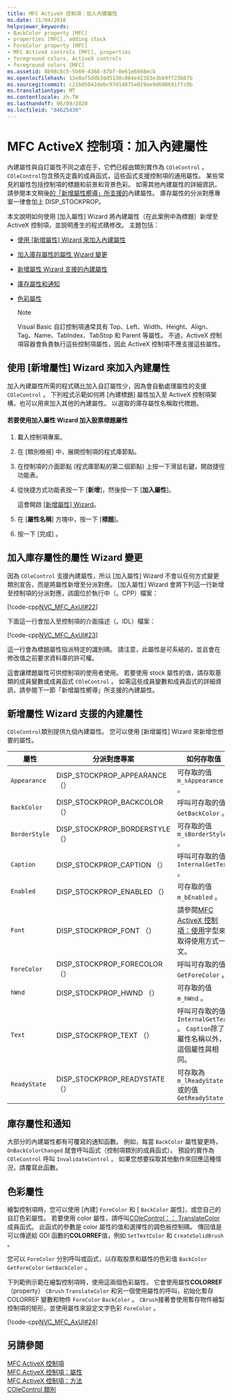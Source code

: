 ```yaml
---
title: MFC ActiveX 控制項：加入內建屬性
ms.date: 11/04/2016
helpviewer_keywords:
- BackColor property [MFC]
- properties [MFC], adding stock
- ForeColor property [MFC]
- MFC ActiveX controls [MFC], properties
- foreground colors, ActiveX controls
- foreground colors [MFC]
ms.assetid: 8b98c8c5-5b69-4366-87bf-0e61e6668ecb
ms.openlocfilehash: 13e8af5ddb3dd5130c864e42383e3bb9ff23b87b
ms.sourcegitcommit: c21b05042debc97d14875e019ee9d698691ffc0b
ms.translationtype: MT
ms.contentlocale: zh-TW
ms.lasthandoff: 06/09/2020
ms.locfileid: "84625430"
---
```

# <a name="mfc-activex-controls-adding-stock-properties"></a>MFC ActiveX 控制項：加入內建屬性

內建屬性與自訂屬性不同之處在于，它們已經由類別實作為 `COleControl` 。 `COleControl`包含預先定義的成員函式，這些函式支援控制項的通用屬性。 某些常見的屬性包括控制項的標題和前景和背景色彩。 如需其他內建屬性的詳細資訊，請參閱本文稍後[的「新增屬性嚮導」所支援的](#_core_stock_properties_supported_by_classwizard)內建屬性。 庫存屬性的分派對應專案一律會加上 DISP_STOCKPROP。

本文說明如何使用 [加入屬性] Wizard 將內建屬性（在此案例中為標題）新增至 ActiveX 控制項，並說明產生的程式碼修改。 主題包括：

- [使用 [新增屬性] Wizard 來加入內建屬性](#_core_using_classwizard_to_add_a_stock_property)

- [加入庫存屬性的屬性 Wizard 變更](#_core_classwizard_changes_for_stock_properties)

- [新增屬性 Wizard 支援的內建屬性](#_core_stock_properties_supported_by_classwizard)

- [庫存屬性和通知](#_core_stock_properties_and_notification)

- [色彩屬性](#_core_color_properties)

    > [!NOTE]
    >  Visual Basic 自訂控制項通常具有 Top、Left、Width、Height、Align、Tag、Name、TabIndex、TabStop 和 Parent 等屬性。 不過，ActiveX 控制項容器會負責執行這些控制項屬性，因此 ActiveX 控制項不應支援這些屬性。

## <a name="using-the-add-property-wizard-to-add-a-stock-property"></a><a name="_core_using_classwizard_to_add_a_stock_property"></a>使用 [新增屬性] Wizard 來加入內建屬性

加入內建屬性所需的程式碼比加入自訂屬性少，因為會自動處理屬性的支援 `COleControl` 。 下列程式示範如何將 [內建標題] 屬性加入至 ActiveX 控制項架構，也可以用來加入其他的內建屬性。 以選取的庫存屬性名稱取代標題。

#### <a name="to-add-the-stock-caption-property-using-the-add-property-wizard"></a>若要使用加入屬性 Wizard 加入股票標題屬性

1. 載入控制項專案。

1. 在 [類別檢視] 中，展開控制項的程式庫節點。

1. 在控制項的介面節點 (程式庫節點的第二個節點) 上按一下滑鼠右鍵，開啟捷徑功能表。

1. 從快捷方式功能表按一下 [**新增**]，然後按一下 [**加入屬性**]。

   這會開啟 [[新增屬性] Wizard](../ide/names-add-property-wizard.md)。

1. 在 [**屬性名稱**] 方塊中，按一下 [**標題**]。

1. 按一下 [完成] 。

## <a name="add-property-wizard-changes-for-stock-properties"></a><a name="_core_classwizard_changes_for_stock_properties"></a>加入庫存屬性的屬性 Wizard 變更

因為 `COleControl` 支援內建屬性，所以 [加入屬性] Wizard 不會以任何方式變更類別宣告，而是將屬性新增至分派對應。 [加入屬性] Wizard 會將下列這一行新增至控制項的分派對應，該圖位於執行中（。CPP）檔案：

[!code-cpp[NVC_MFC_AxUI#22](codesnippet/cpp/mfc-activex-controls-adding-stock-properties_1.cpp)]

下面這一行會加入至控制項的介面描述（。IDL）檔案：

[!code-cpp[NVC_MFC_AxUI#23](codesnippet/cpp/mfc-activex-controls-adding-stock-properties_2.idl)]

這一行會為標題屬性指派特定的識別碼。 請注意，此屬性是可系結的，並且會在修改值之前要求資料庫的許可權。

這會讓標題屬性可供控制項的使用者使用。 若要使用 stock 屬性的值，請存取基類的成員變數或成員函式 `COleControl` 。 如需這些成員變數和成員函式的詳細資訊，請參閱下一節「新增屬性嚮導」所支援的內建屬性。

## <a name="stock-properties-supported-by-the-add-property-wizard"></a><a name="_core_stock_properties_supported_by_classwizard"></a>新增屬性 Wizard 支援的內建屬性

`COleControl`類別提供九個內建屬性。 您可以使用 [新增屬性] Wizard 來新增您想要的屬性。

|屬性|分派對應專案|如何存取值|
|--------------|------------------------|-------------------------|
|`Appearance`|DISP_STOCKPROP_APPEARANCE （）|可存取的值 `m_sAppearance` 。|
|`BackColor`|DISP_STOCKPROP_BACKCOLOR （）|呼叫可存取的值 `GetBackColor` 。|
|`BorderStyle`|DISP_STOCKPROP_BORDERSTYLE （）|可存取的值 `m_sBorderStyle` 。|
|`Caption`|DISP_STOCKPROP_CAPTION （）|呼叫可存取的值 `InternalGetText` 。|
|`Enabled`|DISP_STOCKPROP_ENABLED （）|可存取的值 `m_bEnabled` 。|
|`Font`|DISP_STOCKPROP_FONT （）|請參閱[MFC ActiveX 控制項：使用](mfc-activex-controls-using-fonts.md)字型來取得使用方式一文。|
|`ForeColor`|DISP_STOCKPROP_FORECOLOR （）|呼叫可存取的值 `GetForeColor` 。|
|`hWnd`|DISP_STOCKPROP_HWND （）|可存取的值 `m_hWnd` 。|
|`Text`|DISP_STOCKPROP_TEXT （）|呼叫可存取的值 `InternalGetText` 。 `Caption`除了屬性名稱以外，這個屬性與相同。|
|`ReadyState`|DISP_STOCKPROP_READYSTATE （）|可存取為 `m_lReadyState` 或的值`GetReadyState`|

## <a name="stock-properties-and-notification"></a><a name="_core_stock_properties_and_notification"></a>庫存屬性和通知

大部分的內建屬性都有可覆寫的通知函數。 例如，每當 `BackColor` 屬性變更時， `OnBackColorChanged` 就會呼叫函式（控制項類別的成員函式）。 預設的實作為 `COleControl` 呼叫 `InvalidateControl` 。 如果您想要採取其他動作來回應這種情況，請覆寫此函數。

## <a name="color-properties"></a><a name="_core_color_properties"></a>色彩屬性

繪製控制項時，您可以使用 [內建] `ForeColor` 和 [ `BackColor` 屬性]，或您自己的自訂色彩屬性。 若要使用 color 屬性，請呼叫[COleControl：： TranslateColor](reference/colecontrol-class.md#translatecolor)成員函式。 此函式的參數是 color 屬性的值和選擇性的調色板控制碼。 傳回值是可以傳遞給 GDI 函數的**COLORREF**值，例如 `SetTextColor` 和 `CreateSolidBrush` 。

您可以 `ForeColor` 分別呼叫或函式，以存取股票和屬性的色彩值 `BackColor` `GetForeColor` `GetBackColor` 。

下列範例示範在繪製控制項時，使用這兩個色彩屬性。 它會使用屬性**COLORREF** （property） `CBrush` `TranslateColor` 和另一個使用屬性的呼叫，初始化暫存 COLORREF 變數和物件 `ForeColor` `BackColor` 。 `CBrush`接著會使用暫存物件繪製控制項的矩形，並使用屬性來設定文字色彩 `ForeColor` 。

[!code-cpp[NVC_MFC_AxUI#24](codesnippet/cpp/mfc-activex-controls-adding-stock-properties_3.cpp)]

## <a name="see-also"></a>另請參閱

[MFC ActiveX 控制項](mfc-activex-controls.md)<br/>
[MFC ActiveX 控制項：屬性](mfc-activex-controls-properties.md)<br/>
[MFC ActiveX 控制項：方法](mfc-activex-controls-methods.md)<br/>
[COleControl 類別](reference/colecontrol-class.md)
